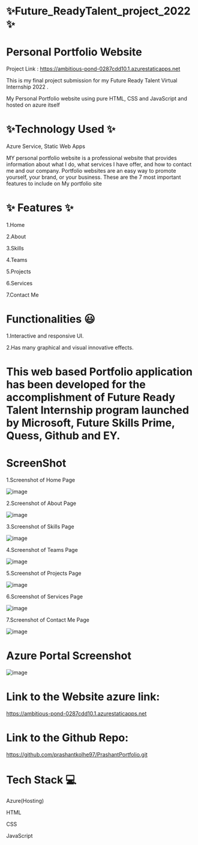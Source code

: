 # ✨Future_ReadyTalent_project_2022 ✨

#  Personal Portfolio Website 

Project Link : https://ambitious-pond-0287cdd10.1.azurestaticapps.net

This is my final project submission for my Future Ready Talent Virtual Internship 2022 .

My Personal Portfolio website using pure HTML, CSS and JavaScript and hosted on azure itself

# ✨Technology Used ✨

Azure Service, Static Web Apps

MY personal portfolio website is a professional website that provides information about what I do, what services I have offer, and how to contact me and our company. Portfolio websites are an easy way to promote yourself, your brand, or your business.
These are the 7 most important features to include on My portfolio site 

# ✨ Features ✨

1.Home

2.About

3.Skills

4.Teams

5.Projects

6.Services

7.Contact Me

# Functionalities 😃
1.Interactive and responsive UI.

2.Has many graphical and visual innovative effects.

# This web based Portfolio application has been developed for the accomplishment of Future Ready Talent Internship program launched by Microsoft, Future Skills Prime, Quess, Github and EY.

# ScreenShot 

1.Screenshot of Home Page

![image](https://user-images.githubusercontent.com/91557906/183250482-3ca992ac-c113-41ee-9aa2-67377785eae5.png)


2.Screenshot of About Page

![image](https://user-images.githubusercontent.com/91557906/183250645-b10916bf-92fd-4995-b36e-d746f57360bf.png)

3.Screenshot of Skills Page

![image](https://user-images.githubusercontent.com/91557906/183250795-3e99eb92-aa90-4ea4-bf21-ba630c6b6b28.png)


4.Screenshot of Teams Page

![image](https://user-images.githubusercontent.com/91557906/183250861-8a82ee9a-a7b4-4281-a784-580ac45846b8.png)


5.Screenshot of Projects Page

![image](https://user-images.githubusercontent.com/91557906/183250906-257c0fae-3513-4073-a998-3be39712febb.png)


6.Screenshot of Services Page

![image](https://user-images.githubusercontent.com/91557906/183250976-bdddcd37-57fe-4bcb-99a8-6c15a6d7f8da.png)


7.Screenshot of Contact Me Page

![image](https://user-images.githubusercontent.com/91557906/183251018-95d0db3b-ce9f-480c-ab64-69aa12d27003.png)

# Azure Portal Screenshot

![image](https://user-images.githubusercontent.com/91557906/183261784-288347cc-4208-4944-8be0-0c17ac2efa97.png)



# Link to the Website azure link:

https://ambitious-pond-0287cdd10.1.azurestaticapps.net

# Link to the Github Repo:

https://github.com/prashantkolhe97/PrashantPortfolio.git

# Tech Stack 💻

Azure(Hosting)

HTML

CSS

JavaScript


